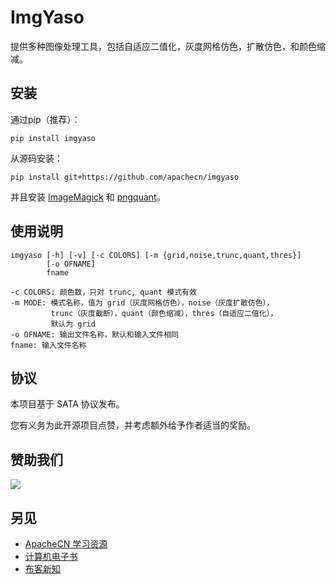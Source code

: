 # ImgYaso

提供多种图像处理工具，包括自适应二值化，灰度网格仿色，扩散仿色，和颜色缩减。

## 安装

通过pip（推荐）：

```
pip install imgyaso
```

从源码安装：

```
pip install git+https://github.com/apachecn/imgyaso
```

并且安装 [ImageMagick](https://imagemagick.org/script/download.php) 和 [pngquant](https://pngquant.org/)。

## 使用说明

```
imgyaso [-h] [-v] [-c COLORS] [-m {grid,noise,trunc,quant,thres}]
        [-o OFNAME]
        fname
        
-c COLORS: 颜色数，只对 trunc, quant 模式有效
-m MODE: 模式名称，值为 grid（灰度网格仿色），noise（灰度扩散仿色），
         trunc（灰度截断），quant（颜色缩减），thres（自适应二值化），
         默认为 grid
-o OFNAME: 输出文件名称，默认和输入文件相同
fname: 输入文件名称
```

## 协议

本项目基于 SATA 协议发布。

您有义务为此开源项目点赞，并考虑额外给予作者适当的奖励。

## 赞助我们

![](https://home.apachecn.org/img/about/donate.jpg)

## 另见

+   [ApacheCN 学习资源](https://docs.apachecn.org/)
+   [计算机电子书](http://it-ebooks.flygon.net)
+   [布客新知](http://flygon.net/ixinzhi/)
